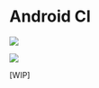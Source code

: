 # Android CI

[![](https://images.microbadger.com/badges/image/silentstorm/android-ci:alpine.svg)](https://microbadger.com/images/silentstorm/android-ci:alpine "Get your own image badge on microbadger.com")

[![](https://images.microbadger.com/badges/version/silentstorm/android-ci:alpine.svg)](https://microbadger.com/images/silentstorm/android-ci:alpine "Get your own version badge on microbadger.com")

[WIP]
